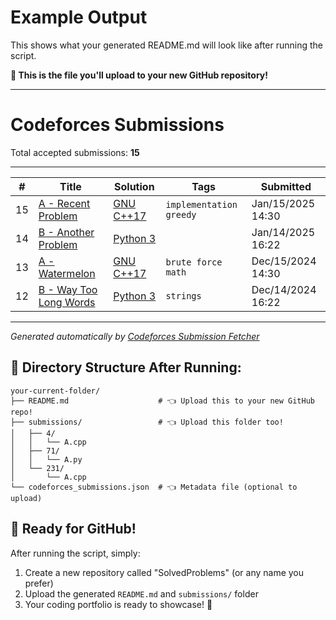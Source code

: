 # Example Output

This shows what your generated README.md will look like after running the script.

**🎯 This is the file you'll upload to your new GitHub repository!**

---

# Codeforces Submissions

Total accepted submissions: **15**

---

| # | Title | Solution | Tags | Submitted |
|:-:|-------|----------|------|-----------|
| 15 | [A - Recent Problem](https://codeforces.com/contest/1500/problem/A) | [GNU C++17](https://codeforces.com/contest/1500/submission/987654321) | `implementation` `greedy` | Jan/15/2025 14:30 |
| 14 | [B - Another Problem](https://codeforces.com/contest/1400/problem/B) | [Python 3](https://codeforces.com/contest/1400/submission/987654320) |  | Jan/14/2025 16:22 |
| 13 | [A - Watermelon](https://codeforces.com/contest/4/problem/A) | [GNU C++17](https://codeforces.com/contest/4/submission/123456789) | `brute force` `math` | Dec/15/2024 14:30 |
| 12 | [B - Way Too Long Words](https://codeforces.com/contest/71/problem/A) | [Python 3](https://codeforces.com/contest/71/submission/123456788) | `strings` | Dec/14/2024 16:22 |

---

*Generated automatically by [Codeforces Submission Fetcher](https://github.com/Andrew-Velox/codeforces-submission-fetcher)*

## 📂 Directory Structure After Running:

```
your-current-folder/
├── README.md                    # 👈 Upload this to your new GitHub repo!
├── submissions/                 # 👈 Upload this folder too!
│   ├── 4/
│   │   └── A.cpp
│   ├── 71/
│   │   └── A.py
│   └── 231/
│       └── A.cpp
└── codeforces_submissions.json  # 👈 Metadata file (optional to upload)
```

## 🚀 Ready for GitHub!

After running the script, simply:
1. Create a new repository called "SolvedProblems" (or any name you prefer)
2. Upload the generated `README.md` and `submissions/` folder
3. Your coding portfolio is ready to showcase! 🎉
